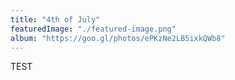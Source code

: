 ```yaml
---
title: "4th of July"
featuredImage: "./featured-image.png" 
album: "https://goo.gl/photos/ePKzNe2LB5ixkQWb8"
---
```

TEST
